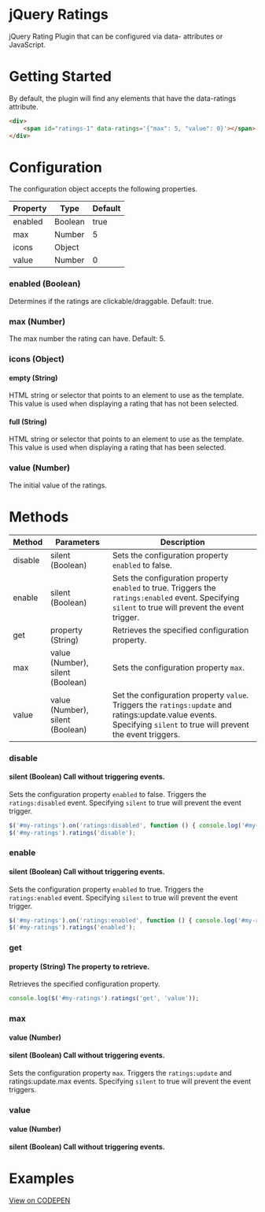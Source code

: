 # jQuery Ratings
jQuery Rating Plugin that can be configured via data- attributes or JavaScript.

# Getting Started
By default, the plugin will find any elements that have the data-ratings attribute.

```html
<div>
	<span id="ratings-1" data-ratings='{"max": 5, "value": 0}'></span>
</div>
```

# Configuration
The configuration object accepts the following properties.

Property | Type	| Default
---------|------|--------
enabled|Boolean|true
max|Number|5
icons|Object|
value|Number|0


### enabled (Boolean)
Determines if the ratings are clickable/draggable. Default: true.

### max (Number)
The max number the rating can have. Default: 5.

### icons (Object)
#### empty (String)
HTML string or selector that points to an element to use as the template. This value is used when displaying a rating that has not been selected.

#### full (String)
HTML string or selector that points to an element to use as the template. This value is used when displaying a rating that has been selected.

### value (Number)
The initial value of the ratings.


# Methods
Method | Parameters | Description
-------|------------|-------------
disable|silent (Boolean)|Sets the configuration property `enabled` to false.
enable|silent (Boolean)|Sets the configuration property `enabled` to true. Triggers the `ratings:enabled` event. Specifying `silent` to true will prevent the event trigger.
get|property (String)|Retrieves the specified configuration property.
max|value (Number), silent (Boolean)|Sets the configuration property `max`.
value|value (Number), silent (Boolean)|Set the configuration property `value`. Triggers the `ratings:update` and ratings:update.value events. Specifying `silent` to true will prevent the event triggers.


### disable
#### silent (Boolean) Call without triggering events.
Sets the configuration property `enabled` to false. Triggers the `ratings:disabled` event. Specifying `silent` to true will prevent the event trigger.

```javascript
$('#my-ratings').on('ratings:disabled', function () { console.log('#my-ratings disabled'); });
$('#my-ratings').ratings('disable');
```

### enable
#### silent (Boolean) Call without triggering events.
Sets the configuration property `enabled` to true. Triggers the `ratings:enabled` event. Specifying `silent` to true will prevent the event trigger.

```javascript
$('#my-ratings').on('ratings:enabled', function () { console.log('#my-ratings enabled'); });
$('#my-ratings').ratings('enabled');
```

### get
#### property (String) The property to retrieve.
Retrieves the specified configuration property.

```javascript
console.log($('#my-ratings').ratings('get', 'value'));
```

### max
#### value (Number)
#### silent (Boolean) Call without triggering events.
Sets the configuration property `max`. Triggers the `ratings:update` and ratings:update.max events. Specifying `silent` to true will prevent the event triggers.

### value
#### value (Number)
#### silent (Boolean) Call without triggering events.



# Examples
[View on CODEPEN](http://codepen.io/team/ResourceAmmirati/pen/KNdZWZ)


